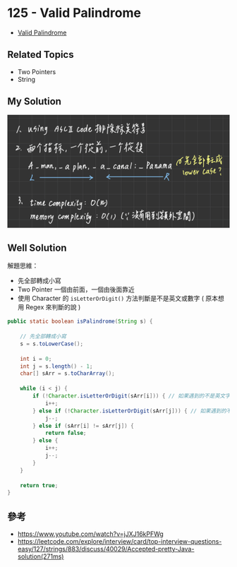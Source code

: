 # 125 - Valid Palindrome

* [Valid Palindrome](https://leetcode.com/problems/valid-palindrome/)

## Related Topics
* Two Pointers
* String


## My Solution
![](/images/LeetCode/125-1.png)

## Well Solution
解題思維：
* 先全部轉成小寫
* Two Pointer 一個由前面，一個由後面靠近
* 使用 Character 的 `isLetterOrDigit()` 方法判斷是不是英文或數字 ( 原本想用 Regex 來判斷的說 )

```java
public static boolean isPalindrome(String s) {

    // 先全部轉成小寫
    s = s.toLowerCase();

    int i = 0;
    int j = s.length() - 1;
    char[] sArr = s.toCharArray();

    while (i < j) {
        if (!Character.isLetterOrDigit(sArr[i])) { // 如果遇到的不是英文字母或是數字 i++
            i++;
        } else if (!Character.isLetterOrDigit(sArr[j])) { // 如果遇到的不是英文字母或是數字 j--
            j--;
        } else if (sArr[i] != sArr[j]) {
            return false;
        } else {
            i++;
            j--;
        }
    }

    return true;
}
```

## 參考
* https://www.youtube.com/watch?v=jJXJ16kPFWg
* https://leetcode.com/explore/interview/card/top-interview-questions-easy/127/strings/883/discuss/40029/Accepted-pretty-Java-solution(271ms)